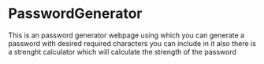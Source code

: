 # PasswordGenerator
This is an password generator webpage using which you can generate a password with desired required characters you can include in it also there is a strenght calculator which will calculate the strength of the password
